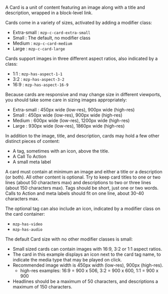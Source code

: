 A Card is a unit of content featuring an image along with a title and description,
wrapped in a block-level link.

Cards come in a variety of sizes, activated by adding a modifier class:
- Extra-small : `mzp-c-card-extra-small`
- Small : The default, no modifier class
- Medium : `mzp-c-card-medium`
- Large : `mzp-c-card-large`

Cards support images in three different aspect ratios, also indicated by a class:
- 1:1 : `mzp-has-aspect-1-1`
- 3:2 : `mzp-has-aspect-3-2`
- 16:9 : `mzp-has-aspect-16-9`

Because cards are responsive and may change size in different viewports, you should
take some care in sizing images appropriately:
- Extra-small : 450px wide (low-res), 900px wide (high-res)
- Small : 450px wide (low-res), 900px wide (high-res)
- Medium : 600px wide (low-res), 1200px wide (high-res)
- Large : 930px wide (low-res), 1860px wide (high-res)

In addition to the image, title, and description, cards may hold a few other distinct
pieces of content:
- A tag, sometimes with an icon, above the title.
- A Call To Action
- A small meta label

A card must contain at minimum an image and either a title or a description (or both).
All other content is optional. Try to keep card titles to one or two lines (about 50
characters max) and descriptions to two or three lines (about 150 characters max).
Tags should be short, just one or two words. Calls to Action and meta labels should
fit on one line, about 30-40 characters max.

The optional tag can also include an icon, indicated by a modifier class on the card
container:
- `mzp-has-video`
- `mzp-has-audio`

The default Card size with no other modifier classes is small:
- Small sized cards can contain images with 16:9, 3:2 or 1:1 aspect ratios.
- The card in this example displays an icon next to the card tag name, to indicate
  the media type that may be played on click.
- Recommended image width is 450px width (low-res), 900px (high-res).
    - high-res examples: 16:9 = 900 x 506, 3:2 = 900 x 600, 1:1 = 900 x 900
- Headlines should be a maximum of 50 characters, and descriptions a maximum of 150 characters.
